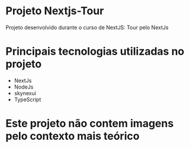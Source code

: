 # Projeto Nextjs-Tour

Projeto desenvolvido durante o curso de NextJS: Tour pelo NextJs

# Principais tecnologias utilizadas no projeto
* NextJs
* NodeJs
* skynexui
* TypeScript

# Este projeto não contem imagens pelo contexto mais teórico
